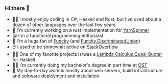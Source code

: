 ### Hi there 👋

- 🧑‍💻 I mostly enjoy coding in C#, Haskell and Rust, but I've used about a dozen of other languages over the last few years
- 🔭 I'm currently working on a rust implementation for [YarnSpinner](https://github.com/Mafii/rusty-yarn-spinner)
- 😀 I'm a functional programming enthusiast
- 🎨 I'm a huge fan of [Funcky](https://github.com/polyadic/funcky) (and [Funcky.DiscriminatedUnion](https://github.com/polyadic/funcky-discriminated-union))
- ☝️ I used to be somewhat active on [StackOverflow](https://stackoverflow.com/users/5962841/mafii)
- 👨‍🔬 One of my favorite projects is/was a [Lambda Calculus Quasi Quoter](https://github.com/Mafii/mafi-lambda-calculus) for Haskell
- 🧑‍🎓 I'm currently doing my bachelor's degree in part time at [OST](https://www.ost.ch/)
- 🏢 My day-to-day work is mostly about web servers, build infrastructure and software deployment and installation
